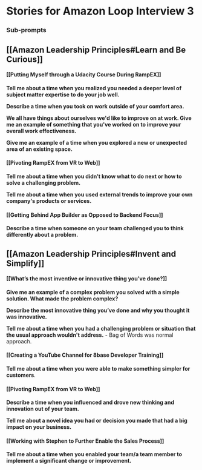 # Stories for Amazon Loop Interview 3

### Sub-prompts

## [[Amazon Leadership Principles#Learn and Be Curious]]

#### [[Putting Myself through a Udacity Course During RampEX]]
**Tell me about a time when you realized you needed a deeper level of subject matter expertise to do your job well.** 

**Describe a time when you took on work outside of your comfort area.** 

**We all have things about ourselves we'd like to improve on at work. Give me an example of something that you've worked on to improve your overall work effectiveness.** 

**Give me an example of a time when you explored a new or unexpected area of an existing space.**

#### [[Pivoting RampEX from VR to Web]]
**Tell me about a time when you didn’t know what to do next or how to solve a challenging problem.**

 **Tell me about a time when you used external trends to improve your own company's products or services.** 


#### [[Getting Behind App Builder as Opposed to Backend Focus]]
**Describe a time when someone on your team challenged you to think differently about a problem.**

## [[Amazon Leadership Principles#Invent and Simplify]]

#### [[What’s the most inventive or innovative thing you’ve done?]]
**Give me an example of a complex problem you solved with a simple solution. What made the problem complex?** 

**Describe the most innovative thing you’ve done and why you thought it was innovative.**

**Tell me about a time when you had a challenging problem or situation that the usual approach wouldn't address.** - Bag of Words was normal approach.

#### [[Creating a YouTube Channel for 8base Developer Training]]
**Tell me about a time when you were able to make something simpler for customers**. 

#### [[Pivoting RampEX from VR to Web]]
**Describe a time when you influenced and drove new thinking and innovation out of your team.**

**Tell me about a novel idea you had or decision you made that had a big impact on your business.**

#### [[Working with Stephen to Further Enable the Sales Process]]
**Tell me about a time when you enabled your team/a team member to implement a significant change or improvement.**